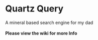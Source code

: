 # Quartz Query

A mineral based search engine for my dad<br><br>
**Please view the wiki for more Info**
